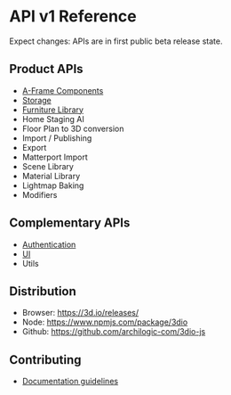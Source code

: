 # API v1 Reference

Expect changes: APIs are in first public beta release state.

## Product APIs
* [A-Frame Components](aframe-components.md)
* [Storage](storage.md)
* [Furniture Library](furniture-library.md)
* Home Staging AI
* Floor Plan to 3D conversion
* Import / Publishing
* Export
* Matterport Import
* Scene Library
* Material Library
* Lightmap Baking
* Modifiers

## Complementary APIs
* [Authentication](authentication.md)
* [UI](ui.md)
* Utils

## Distribution
* Browser: https://3d.io/releases/
* Node: https://www.npmjs.com/package/3dio
* Github: https://github.com/archilogic-com/3dio-js

## Contributing
* [Documentation guidelines](https://github.com/archilogic-com/3dio-js/blob/master/CONTRIBUTING.md#documentation)
